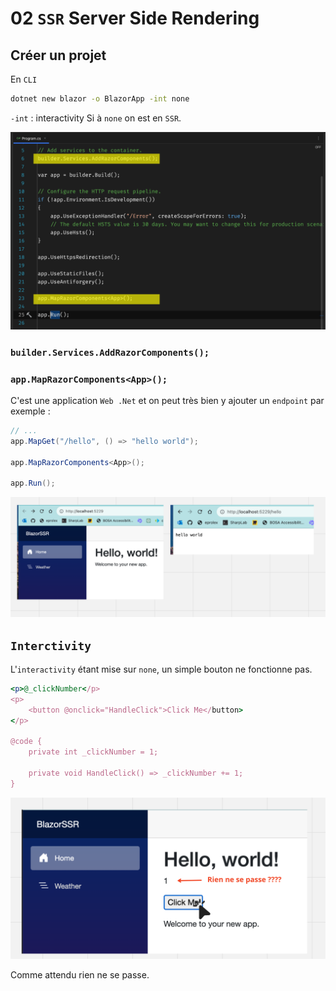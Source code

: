 # 02 `SSR` Server Side Rendering

## Créer un projet

En `CLI`

```bash
dotnet new blazor -o BlazorApp -int none
```

`-int` : interactivity Si à `none` on est en `SSR`.

<img src="assets/program-cs-modification.png" alt="program-cs-modification" style="zoom:67%;" />

### `builder.Services.AddRazorComponents();`

### `app.MapRazorComponents<App>();`

C'est une application `Web .Net` et on peut très bien y ajouter un `endpoint` par exemple :

```cs
// ...
app.MapGet("/hello", () => "hello world");

app.MapRazorComponents<App>();

app.Run();
```

<img src="assets/api-with-razor-page.png" alt="api-with-razor-page" style="zoom:67%;" />



## `Interctivity`

L'`interactivity` étant mise sur `none`, un simple bouton ne fonctionne pas.

```ruby
<p>@_clickNumber</p>
<p>
    <button @onclick="HandleClick">Click Me</button>
</p>

@code {
    private int _clickNumber = 1;
    
    private void HandleClick() => _clickNumber += 1; 
}
```

<img src="assets/interactivity-equal-none.png" alt="interactivity-equal-none" style="zoom:67%;" />

Comme attendu rien ne se passe.
